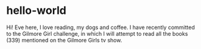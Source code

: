 # hello-world

Hi!
Eve here, I love reading, my dogs and coffee.
I have recently committed to the Gilmore Girl challenge, in which I will attempt to read
all the books (339) mentioned on the Gilmore Girls tv show.
